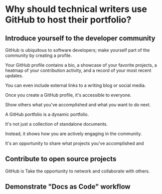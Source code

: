 # Why should technical writers use GitHub to host their portfolio?


## Introduce yourself to the developer community

GitHub is ubiquitous to software developers; make yourself part of the community by creating a profile.

Your GitHub profile contains a bio, a showcase of your favorite projects, a heatmap of your contribution activity, and a record of your most recent updates. 

You can even include external links to a writing blog or social media. 

Once you create a GitHub profile, it's accessible to everyone. 

Show others what you've accomplished and what you want to do next. 

A GitHub portfolio is a dynamic portfolio. 

It's not just a collection of standalone documents. 

Instead, it shows how you are actively engaging in the community. 

It's an opportunity to share what projects you've accomplished and 

## Contribute to open source projects

GitHub is Take the opportunity to network and collaborate with others.

## Demonstrate "Docs as Code" workflow








































<!-- GitHub is a version control software. It allows multiple people to collaborate on the same files and integrate each others contributions seamlessly. 

Technical writers should be involved in the workflow that programmers use. Documentation should stay with product/project. This makes it easier for everything to stay in sync. 

Tech writers can create a new branch off the main product branch for documentation. s

Makes it easier for tech writers and developers to stay in sync. 

Tech writers can understand the workflow. 

GitHub has robust file history. Commit messages/descriptions are made every time updates are pushed to GitHub. 

Conflict resolution to make sure people aren't overwriting each other. 

Track a projects history and keep the documentation tied to the project. 

One source for everything. 

Multiple people can check out the same files and work on them simultaneously. Merging changes is when conflict resolutions are made. As long as there is good communication, you shouldn't have to resolve many conflicts. 

# Why should technical writers use GitHub to host their portfolios?

## "Publicly accessible" 

## Share your work with the dev community. Make yourself accessible to the developer community; Interact with the developer community.
GitHub is a developer community. For tech writers specializing in developer documentation, it makes sense to share your work where they will see it. Networking? 

## Find open source projects 
GitHub is a community of open source projects. You can search for specific project topics or explore. GitHub encourages collaboration and exploration. You can search for projects that need Documentation with search tags. You can contribute to projects you find interesting. GitHub can track all the projects you contribute to, making it easier to see your presence/footprint in the tech writing/dev documentation field. 

## Grow accustomed to the developer workflow
The GitHub workflow is akin to/goes hand in hand with developer workflow. Forking a repository, pulling in updates/syncing, editing, add/commit, and push updates to GitHub. Using GitHub to host your own projects gets you accustomed to the workflow. By keeping your portfolio in GitHub repos, you can learn and practice using GitHub/developer workflow. 

## Access to Markdown source files and you can link to rendered web page. This allows people to see behind-the-scenes. 
You can also store images in your repository. All the source files are in the repo rather than your local machine. Recruiters can see your use of Markdown syntax. Can host the files on GitHub Pages. 

Can render the Markdown files in any static site generator.

Most tech writing files are in Markdown. GitHub has a markdown file editor built into the web app. You can also see the rendered markdown file in the editor. 

## Version control
Superior version control. Track file history. See the entire process instead of just the end product. GitHub is dynamic, 

# Freewriting session
## Why should technical writers use GitHub to host their portfolios?

What is GitHub? 
GitHub is a version control software. It is a community for open source projects that encourages collaboration and exploration among developers. GitHub users can upload their own projects and collaborate on others'. On user's profile, people can see your public repositories, a heat map of your contributions, contribution activity, and you can also include a bio to tell people about your expertise, interests, contact info, etc. 

Technical writers, specifically those in developer documentation, can benefit from hosting their work portfolios on GitHub for a variety of reasons. 

1) Introduce/interact with the dev community

GitHub is the most popular tool for developers. By hosting your portfolio on GitHub, you can put yourself out there. Sharing your work/skills with the community you serve can help with networking. Find likeminded individuals. Make it easier for likeminded indivs to find you. Makes it easier for devs to reach out to you. MAkes sense to advertise your skills to the community that benefits from them. 

2) Find open source projects

Make it easier for you to reach out to devs. You can search for projects on any topic that interests you or challenges you. You can contribute to projects, volunteer. Gain experience. Challenge yourself. Search projects by language, if you want to improve skills in a certain language, like Python or C#. You can search for APIs if you want to work on API documnetation skills. 

3) Digital footprint

With GitHub, you can contribute to any projects that interest you. GitHub records your contriubtion history on your profile. People who visit your profile can see your digital footprint. The types of projects you contribute to. How many. You can also link to any external blogs, portfolio, etc. 

Share personal/passion projects you've worked on. 

4) Learn the dev workflow

Learn the GitHub workflow that developers use every day. As a technical writer, you will be expected to understand how GitHub works. By hosting your portfolio on GitHub, you can show people that you understand the process and demonstrate it. If you're looking to work with devs, it makes sense to understand how to use the tools they use. Demonstrate that you can integrate the tech writing process with the development process. Tech writing branch off production/main branch. Seamlessly integrate your efforts. Show that you've adopted their workflow. 

5) Demonstrate expertise in tech writing tools

Markdown, Jekyll, Github, GitHub Pages. People can see your markdown source file, the syntax, the rendered output. HTML, 
File history> document the writing process. People can see the iterative process of your writing, the changes you made and the steps taken to the final product. How you receive constructive criticism and address feedback.  -->

<!-- single source your content. you don't have to worry about saving multiple versions of a doc. a projects  -->
